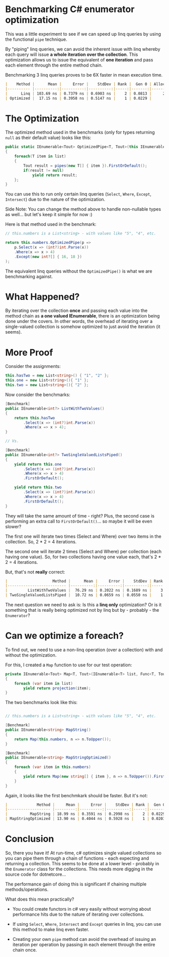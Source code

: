 # Benchmarking C# enumerator optimization

This was a little experiment to see if we can speed up linq queries by using the functional `pipe` technique.

By "piping" linq queries, we can avoid the inherent issue with linq whereby each query will issue __a whole iteration over the collection__. This optimization allows us to issue the equivalent of __one iteration__ and pass each element through the entire method chain.

Benchmarking 3 linq queries proves to be 6X faster in mean execution time.

```markdown
|    Method |      Mean |     Error |    StdDev | Rank |  Gen 0 | Allocated |
|---------- |----------:|----------:|----------:|-----:|-------:|----------:|
|      Linq | 103.69 ns | 0.7379 ns | 0.6903 ns |    2 | 0.0813 |     256 B |
| Optimized |  17.15 ns | 0.3958 ns | 0.5147 ns |    1 | 0.0229 |      72 B |
```

# The Optimization

The optimized method used in the benchmarks (only for types returning `null` as their default value) looks like this:

```c#
public static IEnumerable<Tout> OptimizedPipe<T, Tout>(this IEnumerable<T> list, Func<IEnumerable<T>, IEnumerable<Tout>> pipes)
{
    foreach(T item in list)
    {
        Tout result = pipes(new T[] { item }).FirstOrDefault();
        if(result != null)
            yield return result;
    };
}
```

You can use this to run only certain linq queries (`Select`, `Where`, `Except`, `Intersect`) due to the nature of the optimization.

Side Note: You can change the method above to handle non-nullable types as well... but let's keep it simple for now :)

Here is that method used in the benchmark:

```c#
// this.numbers is a List<string> - with values like "5", "4", etc.

return this.numbers.OptimizedPipe(p =>
    p.Select(x => (int?)int.Parse(x))
    .Where(x => x > 4)
    .Except(new int?[] { 16, 18 })
);
```

The equivalent linq queries without the `OptimizedPipe()` is what we are benchmarking against.

# What Happened?

By iterating over the collection __once__ and passing each value into the method chain as __a one valued IEnumerable__, there is an optimization being done under the covers. In other words, the overhead of iterating over a single-valued collection is somehow optimized to just avoid the iteration (it seems).

# More Proof

Consider the assignments:

```c#
this.hasTwo = new List<string>() { "1", "2" };
this.one = new List<string>(){ "1" };
this.two = new List<string>(){ "2" };
```

Now consider the benchmarks:

```c#
[Benchmark]
public IEnumerable<int?> ListWithTwoValues()
{
    return this.hasTwo
        .Select(x => (int?)int.Parse(x))
        .Where(x => x > 4);
}

// Vs.

[Benchmark]
public IEnumerable<int?> TwoSingleValuedListsPiped()
{
    yield return this.one
        .Select(x => (int?)int.Parse(x))
        .Where(x => x > 4)
        .FirstOrDefault();

    yield return this.two
        .Select(x => (int?)int.Parse(x))
        .Where(x => x > 4)
        .FirstOrDefault();
}
```

They will take the same amount of time - right? Plus, the second case is performing an extra call to `FirstOrDefault()`... so maybe it will be even slower?

The first one will iterate two times (Select and Where) over two items in the collection. So, 2 * 2 = 4 iterations.

The second one will iterate 2 times (Select and Where) per collection (each having one value). So, for two collections having one value each, that's 2 * 2 = 4 iterations.

But, that's not __really__ correct:

```markdown
|                    Method |      Mean |     Error |    StdDev | Rank |  Gen 0 | Allocated |
|-------------------------- |----------:|----------:|----------:|-----:|-------:|----------:|
|         ListWithTwoValues |  76.29 ns | 0.2022 ns | 0.1689 ns |    3 | 0.0407 |     128 B |
| TwoSingleValuedListsPiped |  10.72 ns | 0.0659 ns | 0.0550 ns |    1 | 0.0127 |      40 B |
```

The next question we need to ask is: Is this a __linq only__ optimization? Or is it something that is really being optimized not by linq but by - probably - the `Enumerator`?

# Can we optimize a foreach?

To find out, we need to use a non-linq operation (over a collection) with and without the optimization.

For this, I created a `Map` function to use for our test operation:

```c#
private IEnumerable<Tout> Map<T, Tout>(IEnumerable<T> list, Func<T, Tout> projection)
{
    foreach (var item in list)
        yield return projection(item);
}
```

The two benchmarks look like this:

```c#

// this.numbers is a List<string> - with values like "5", "4", etc.

[Benchmark]
public IEnumerable<string> MapString()
{
    return Map(this.numbers, n => n.ToUpper());
}

[Benchmark]
public IEnumerable<string> MapStringOptimized()
{
    foreach (var item in this.numbers)
    {
        yield return Map(new string[] { item }, n => n.ToUpper()).FirstOrDefault();
    }
}
```
Again, it looks like the first benchmkark should be faster. But it's not:

```markdown
|             Method |     Mean |     Error |    StdDev | Rank |  Gen 0 | Allocated |
|------------------- |---------:|----------:|----------:|-----:|-------:|----------:|
|          MapString | 18.99 ns | 0.3591 ns | 0.2998 ns |    2 | 0.0229 |      72 B |
| MapStringOptimized | 13.90 ns | 0.4044 ns | 0.5928 ns |    1 | 0.0203 |      64 B |

```

# Conclusion

So, there you have it! At run-time, c# optimizes single valued collections so you can pipe them through a chain of functions - each expecting and returning a collection. This seems to be done at a lower level - probably in the `Enumerator` class for the collections. This needs more digging in the source code for dotnetcore...

The performance gain of doing this is significant if chaining multiple methods/operations. 

What does this mean practically? 

- You could create functors in c# very easily without worrying about performance hits due to the nature of iterating over collections.

- If using `Select`, `Where`, `Intersect` and `Except` queries in linq, you can use this method to make linq even faster.

- Creating your own `pipe` method can avoid the overhead of issuing an iteration per operation by passing in each element through the entire chain once.
